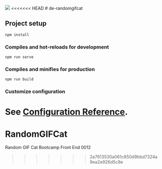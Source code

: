 <img src="RandomGIFCat.png">
<<<<<<< HEAD
# de-randomgifcat

## Project setup
```
npm install
```

### Compiles and hot-reloads for development
```
npm run serve
```

### Compiles and minifies for production
```
npm run build
```

### Customize configuration
See [Configuration Reference](https://cli.vuejs.org/config/).
=======
# RandomGIFCat
Random GIF Cat Bootcamp Front End 0012
>>>>>>> 2a7613530a061c850d9bbd7324a9ea2e926d5c8e
